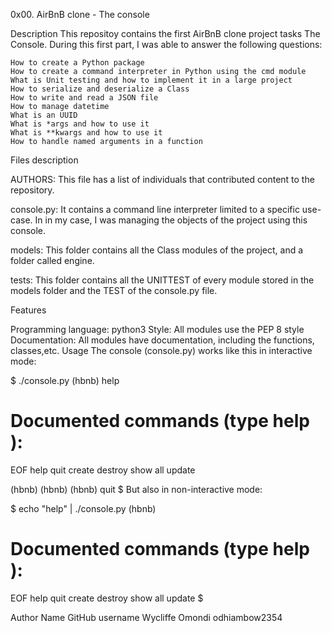 0x00. AirBnB clone - The console

Description
This repositoy contains the first AirBnB clone project tasks The Console.
During this first part, I was able to answer the following questions:

    How to create a Python package
    How to create a command interpreter in Python using the cmd module
    What is Unit testing and how to implement it in a large project
    How to serialize and deserialize a Class
    How to write and read a JSON file
    How to manage datetime
    What is an UUID
    What is *args and how to use it
    What is **kwargs and how to use it
    How to handle named arguments in a function

Files description

AUTHORS: This file has a list of individuals that contributed content to the repository.

console.py: It contains a command line interpreter limited to a specific use-case. In in my case, I was managing the objects of the project using this console.

models: This folder contains all the Class modules of the project, and a folder called engine.

tests: This folder contains all the UNITTEST of every module stored in the models folder and the TEST of the console.py file.

Features

Programming language: python3
Style: All modules use the PEP 8 style
Documentation: All modules have documentation, including the functions, classes,etc.
Usage
The console (console.py) works like this in interactive mode:

$ ./console.py
(hbnb) help

Documented commands (type help <topic>):
========================================
EOF  help  quit  create  destroy  show  all  update

(hbnb)
(hbnb)
(hbnb) quit
$
But also in non-interactive mode:

$ echo "help" | ./console.py
(hbnb)

Documented commands (type help <topic>):
========================================
EOF  help  quit  create  destroy  show  all  update
$

Author
Name	                                GitHub username
Wycliffe Omondi                        odhiambow2354

                      


